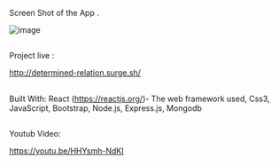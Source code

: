 Screen Shot of the App .

![image](https://user-images.githubusercontent.com/54459398/95004260-85aba880-05ae-11eb-96c3-e724747375e1.png)
##

Project live :

http://determined-relation.surge.sh/
##

Built With:
React (https://reactjs.org/)- The web framework used,
Css3,
JavaScript,
Bootstrap,
Node.js,
Express.js,
Mongodb 

##

Youtub Video:

https://youtu.be/HHYsmh-NdKI
